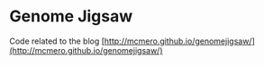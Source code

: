 # Genome Jigsaw
Code related to the blog [http://mcmero.github.io/genomejigsaw/](http://mcmero.github.io/genomejigsaw/)
